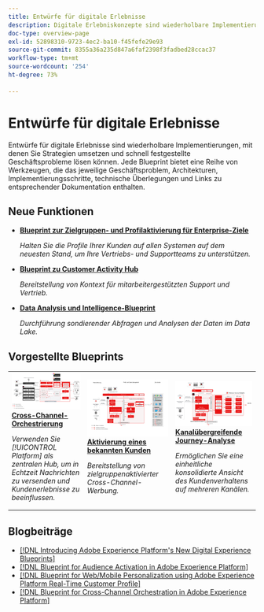 ```yaml
---
title: Entwürfe für digitale Erlebnisse
description: Digitale Erlebniskonzepte sind wiederholbare Implementierungen, um strategische Lösungen zu finden und bestehende Geschäftsprobleme zu lösen. Sie beschleunigen die Time-to-Value und führen schneller zum Erfolg.
doc-type: overview-page
exl-id: 52898310-9723-4ec2-ba10-f45fefe29e93
source-git-commit: 8355a36a235d847a6faf2398f3fadbed28ccac37
workflow-type: tm+mt
source-wordcount: '254'
ht-degree: 73%

---
```


# Entwürfe für digitale Erlebnisse

Entwürfe für digitale Erlebnisse sind wiederholbare Implementierungen, mit denen Sie Strategien umsetzen und schnell festgestellte Geschäftsprobleme lösen können. Jede Blueprint bietet eine Reihe von Werkzeugen, die das jeweilige Geschäftsproblem, Architekturen, Implementierungsschritte, technische Überlegungen und Links zu entsprechender Dokumentation enthalten.

<div id="recs-overview-body-1"></div>
<div id="recs-overview-body-2"></div>
<div id="recs-overview-body-3"></div>
<div id="recs-overview-body-4"></div>
<div id="recs-overview-body-5"></div>
<div id="recs-overview-body-6"></div>

## Neue Funktionen

* **[Blueprint zur Zielgruppen- und Profilaktivierung für Enterprise-Ziele](/help/blueprints/audience-activation/enterprise-destinations.md)**

   *Halten Sie die Profile Ihrer Kunden auf allen Systemen auf dem neuesten Stand, um Ihre Vertriebs- und Supportteams zu unterstützen.*
* **[Blueprint zu Customer Activity Hub](/help/blueprints/audience-activation/customer-activity.md)**

   *Bereitstellung von Kontext für mitarbeitergestützten Support und Vertrieb.*
* **[Data Analysis und Intelligence-Blueprint](/help/blueprints/data-insights/analysis.md)**

   *Durchführung sondierender Abfragen und Analysen der Daten im Data Lake.*

## Vorgestellte Blueprints

<table style="table-layout:fixed">
<tr>
  <td>
    <a href="https://experienceleague.adobe.com/docs/blueprints-learn/architecture/customer-journeys/journey-optimizer.html?lang=de"><img alt="Miniaturbild für Blueprint „Trigger-basiertes Messaging und Experience Platform“" src="customer-journeys/assets/ajo-architecture.svg" /></a>
    <div><a href="https://experienceleague.adobe.com/docs/blueprints-learn/architecture/customer-journeys/journey-optimizer.html?lang=de"><strong>Cross-Channel-Orchestrierung</strong></a></div>
    <p><em>Verwenden Sie [!UICONTROL Platform] als zentralen Hub, um in Echtzeit Nachrichten zu versenden und Kundenerlebnisse zu beeinflussen.</em></p>
  </td>
  <td>
    <a href="/help/blueprints/audience-activation/known.md"><img alt="Miniaturbild für den Blueprint zur bekannten Kundenaktivierung" src="audience-activation/assets/known_activation.svg" /></a>
    <div><a href="/help/blueprints/audience-activation/known.md"><strong>Aktivierung eines bekannten Kunden</strong></a></div>
    <p><em>Bereitstellung von zielgruppenaktivierter Cross-Channel-Werbung.</em></p>
  </td>
  <td>
    <a href="https://experienceleague.adobe.com/docs/analytics-platform/using/cja-usecases/cross-channel.html?lang=de"><img alt="Miniaturbild für Blueprint „Konsolidierung von digitalen Verhaltensdaten“" src="customer-journey-analytics/assets/CJA.svg" /></a>
    <div><a href="https://experienceleague.adobe.com/docs/analytics-platform/using/cja-usecases/cross-channel.html?lang=de"><strong>Kanalübergreifende Journey-Analyse</strong></a></div>
    <p><em>Ermöglichen Sie eine einheitliche konsolidierte Ansicht des Kundenverhaltens auf mehreren Kanälen.</em></p>
  </td>
</tr>
</table>

## Blogbeiträge

* [[!DNL Introducing Adobe Experience Platform's New Digital Experience Blueprints]](https://medium.com/adobetech/introducing-adobe-experience-platforms-new-digital-experience-blueprints-93a6b5f5da7c)
* [[!DNL Blueprint for Audience Activation in Adobe Experience Platform]](https://medium.com/adobetech/a-blueprint-for-audience-activation-in-adobe-experience-platform-b2b30fae90fd)
* [[!DNL Blueprint for Web/Mobile Personalization using Adobe Experience Platform Real-Time Customer Profile]](https://medium.com/adobetech/blueprint-for-web-personalization-using-adobe-experience-platform-real-time-customer-profile-fef2ce7a4b2f)
* [[!DNL Blueprint for Cross-Channel Orchestration in Adobe Experience Platform]](https://medium.com/adobetech/blueprint-for-multi-channel-orchestration-in-adobe-experience-platform-c68317e94184)
